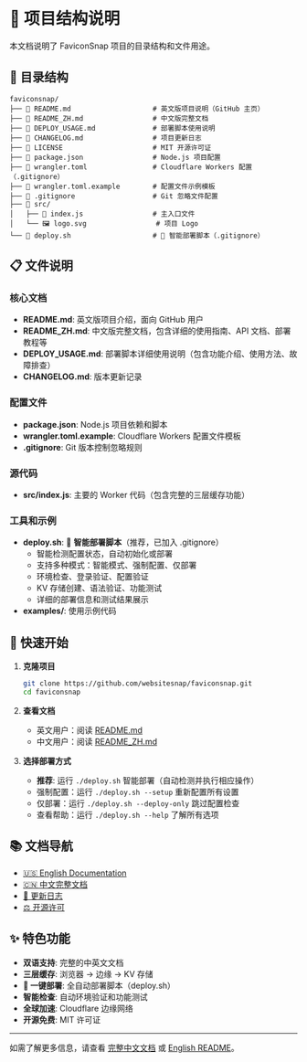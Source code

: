 # 📁 项目结构说明

本文档说明了 FaviconSnap 项目的目录结构和文件用途。

## 📂 目录结构

```
faviconsnap/
├── 📄 README.md                    # 英文版项目说明（GitHub 主页）
├── 📄 README_ZH.md                 # 中文版完整文档
├── 📄 DEPLOY_USAGE.md              # 部署脚本使用说明
├── 📄 CHANGELOG.md                 # 项目更新日志
├── 📄 LICENSE                      # MIT 开源许可证
├── 📄 package.json                 # Node.js 项目配置
├── 📄 wrangler.toml                # Cloudflare Workers 配置（.gitignore）
├── 📄 wrangler.toml.example        # 配置文件示例模板
├── 📄 .gitignore                   # Git 忽略文件配置
├── 📁 src/
│   ├── 📄 index.js                 # 主入口文件
│   └── 🖼️ logo.svg                 # 项目 Logo
└── 📄 deploy.sh                    # 🚀 智能部署脚本（.gitignore）
```

## 📋 文件说明

### 核心文档
- **README.md**: 英文版项目介绍，面向 GitHub 用户
- **README_ZH.md**: 中文版完整文档，包含详细的使用指南、API 文档、部署教程等
- **DEPLOY_USAGE.md**: 部署脚本详细使用说明（包含功能介绍、使用方法、故障排查）
- **CHANGELOG.md**: 版本更新记录

### 配置文件
- **package.json**: Node.js 项目依赖和脚本
- **wrangler.toml.example**: Cloudflare Workers 配置文件模板
- **.gitignore**: Git 版本控制忽略规则

### 源代码
- **src/index.js**: 主要的 Worker 代码（包含完整的三层缓存功能）

### 工具和示例
- **deploy.sh**: 🚀 **智能部署脚本**（推荐，已加入 .gitignore）
  - 智能检测配置状态，自动初始化或部署
  - 支持多种模式：智能模式、强制配置、仅部署
  - 环境检查、登录验证、配置验证
  - KV 存储创建、语法验证、功能测试
  - 详细的部署信息和测试结果展示
- **examples/**: 使用示例代码

## 🚀 快速开始

1. **克隆项目**
   ```bash
   git clone https://github.com/websitesnap/faviconsnap.git
   cd faviconsnap
   ```

2. **查看文档**
   - 英文用户：阅读 [README.md](README.md)
   - 中文用户：阅读 [README_ZH.md](README_ZH.md)

3. **选择部署方式**
   - **推荐**: 运行 `./deploy.sh` 智能部署（自动检测并执行相应操作）
   - 强制配置：运行 `./deploy.sh --setup` 重新配置所有设置
   - 仅部署：运行 `./deploy.sh --deploy-only` 跳过配置检查
   - 查看帮助：运行 `./deploy.sh --help` 了解所有选项

## 📚 文档导航

- [🇺🇸 English Documentation](README.md)
- [🇨🇳 中文完整文档](README_ZH.md)
- [📝 更新日志](CHANGELOG.md)
- [⚖️ 开源许可](LICENSE)

## ✨ 特色功能

- **双语支持**: 完整的中英文文档
- **三层缓存**: 浏览器 → 边缘 → KV 存储
- **🚀 一键部署**: 全自动部署脚本（deploy.sh）
- **智能检查**: 自动环境验证和功能测试
- **全球加速**: Cloudflare 边缘网络
- **开源免费**: MIT 许可证

---

如需了解更多信息，请查看 [完整中文文档](README_ZH.md) 或 [English README](README.md)。